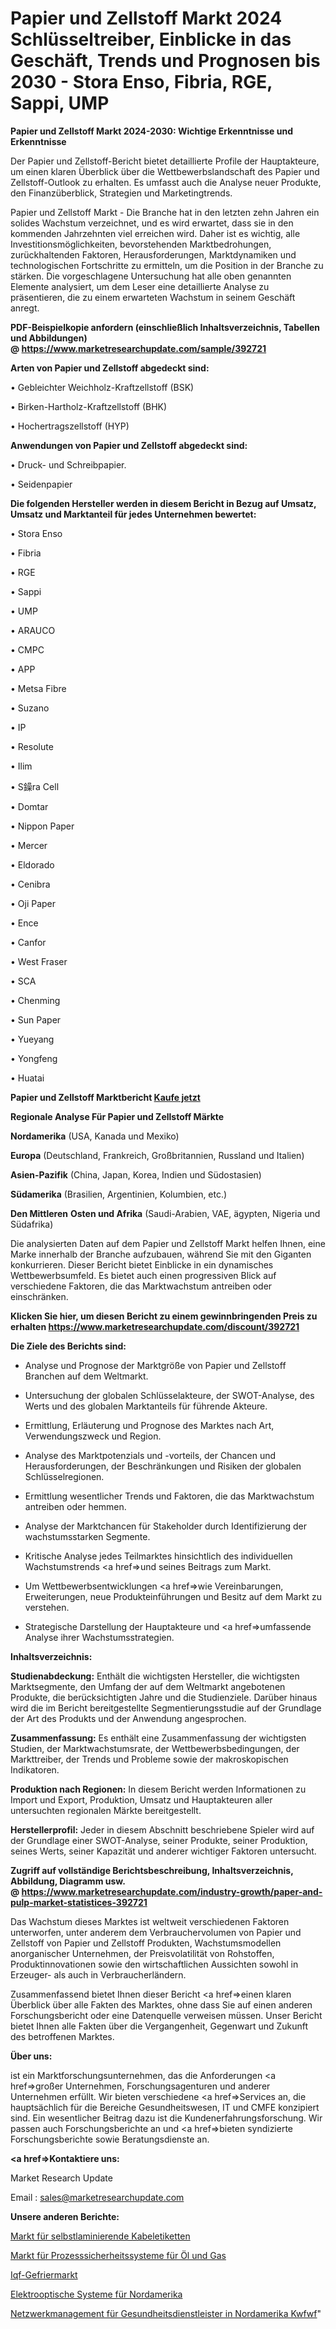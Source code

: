 # Papier und Zellstoff Markt 2024 Schlüsseltreiber, Einblicke in das Geschäft, Trends und Prognosen bis 2030 - Stora Enso, Fibria, RGE, Sappi, UMP

<strong>Papier und Zellstoff Markt 2024-2030: Wichtige Erkenntnisse und Erkenntnisse</strong>

Der Papier und Zellstoff-Bericht bietet detaillierte Profile der Hauptakteure, um einen klaren Überblick über die Wettbewerbslandschaft des Papier und Zellstoff-Outlook zu erhalten. Es umfasst auch die Analyse neuer Produkte, den Finanzüberblick, Strategien und Marketingtrends.

Papier und Zellstoff Markt - Die Branche hat in den letzten zehn Jahren ein solides Wachstum verzeichnet, und es wird erwartet, dass sie in den kommenden Jahrzehnten viel erreichen wird. Daher ist es wichtig, alle Investitionsmöglichkeiten, bevorstehenden Marktbedrohungen, zurückhaltenden Faktoren, Herausforderungen, Marktdynamiken und technologischen Fortschritte zu ermitteln, um die Position in der Branche zu stärken. Die vorgeschlagene Untersuchung hat alle oben genannten Elemente analysiert, um dem Leser eine detaillierte Analyse zu präsentieren, die zu einem erwarteten Wachstum in seinem Geschäft anregt.

<strong><b>PDF-Beispielkopie anfordern (einschließlich Inhaltsverzeichnis, Tabellen und Abbildungen) @ </b></strong><strong><a href=https://www.marketresearchupdate.com/sample/392721><strong>https://www.marketresearchupdate.com/sample/392721</u></a></strong></strong>

<strong>Arten von Papier und Zellstoff abgedeckt sind:</strong>

• Gebleichter Weichholz-Kraftzellstoff (BSK)

• Birken-Hartholz-Kraftzellstoff (BHK)

• Hochertragszellstoff (HYP)

<strong>Anwendungen von Papier und Zellstoff abgedeckt sind:</strong>

• Druck- und Schreibpapier.

• Seidenpapier

<strong>Die folgenden Hersteller werden in diesem Bericht in Bezug auf Umsatz, Umsatz und Marktanteil für jedes Unternehmen bewertet:</strong>

• Stora Enso

• Fibria

• RGE

• Sappi

• UMP

• ARAUCO

• CMPC

• APP

• Metsa Fibre

• Suzano

• IP

• Resolute

• Ilim

• S鐰ra Cell

• Domtar

• Nippon Paper

• Mercer

• Eldorado

• Cenibra

• Oji Paper

• Ence

• Canfor

• West Fraser

• SCA

• Chenming

• Sun Paper

• Yueyang

• Yongfeng

• Huatai

<strong>Papier und Zellstoff Marktbericht <a href=https://www.marketresearchupdate.com/buynow/392721>Kaufe jetzt</a></strong>

<strong>Regionale Analyse Für Papier und Zellstoff Märkte</strong>

<strong>Nordamerika</strong> (USA, Kanada und Mexiko)

<strong>Europa</strong> (Deutschland, Frankreich, Großbritannien, Russland und Italien)

<strong>Asien-Pazifik</strong> (China, Japan, Korea, Indien und Südostasien)

<strong>Südamerika</strong> (Brasilien, Argentinien, Kolumbien, etc.)

<strong>Den Mittleren</strong> <strong>Osten und Afrika</strong> (Saudi-Arabien, VAE, ägypten, Nigeria und Südafrika)

Die analysierten Daten auf dem Papier und Zellstoff Markt helfen Ihnen, eine Marke innerhalb der Branche aufzubauen, während Sie mit den Giganten konkurrieren. Dieser Bericht bietet Einblicke in ein dynamisches Wettbewerbsumfeld. Es bietet auch einen progressiven Blick auf verschiedene Faktoren, die das Marktwachstum antreiben oder einschränken.

<strong>Klicken Sie hier, um diesen Bericht zu einem gewinnbringenden Preis zu erhalten
</strong><strong><a href=https://www.marketresearchupdate.com/discount/392721>https://www.marketresearchupdate.com/discount/392721</b></u></strong></a>

<strong>Die Ziele des Berichts sind:</strong>

- Analyse und Prognose der Marktgröße von Papier und Zellstoff Branchen auf dem Weltmarkt.

- Untersuchung der globalen Schlüsselakteure, der SWOT-Analyse, des Werts und des globalen Marktanteils für führende Akteure.

- Ermittlung, Erläuterung und Prognose des Marktes nach Art, Verwendungszweck und Region.

- Analyse des Marktpotenzials und -vorteils, der Chancen und Herausforderungen, der Beschränkungen und Risiken der globalen Schlüsselregionen.

- Ermittlung wesentlicher Trends und Faktoren, die das Marktwachstum antreiben oder hemmen.

- Analyse der Marktchancen für Stakeholder durch Identifizierung der wachstumsstarken Segmente.

- Kritische Analyse jedes Teilmarktes hinsichtlich des individuellen Wachstumstrends <a href=>und</a> seines Beitrags zum Markt.

- Um Wettbewerbsentwicklungen <a href=>wie</a> Vereinbarungen, Erweiterungen, neue Produkteinführungen und Besitz auf dem Markt zu verstehen.

- Strategische Darstellung der Hauptakteure und <a href=>umfas</a>sende Analyse ihrer Wachstumsstrategien.

<strong>Inhaltsverzeichnis:</strong>

<strong>Studienabdeckung:</strong> Enthält die wichtigsten Hersteller, die wichtigsten Marktsegmente, den Umfang der auf dem Weltmarkt angebotenen Produkte, die berücksichtigten Jahre und die Studienziele. Darüber hinaus wird die im Bericht bereitgestellte Segmentierungsstudie auf der Grundlage der Art des Produkts und der Anwendung angesprochen.

<strong>Zusammenfassung:</strong> Es enthält eine Zusammenfassung der wichtigsten Studien, der Marktwachstumsrate, der Wettbewerbsbedingungen, der Markttreiber, der Trends und Probleme sowie der makroskopischen Indikatoren.

<strong>Produktion nach Regionen:</strong> In diesem Bericht werden Informationen zu Import und Export, Produktion, Umsatz und Hauptakteuren aller untersuchten regionalen Märkte bereitgestellt.

<strong>Herstellerprofil:</strong> Jeder in diesem Abschnitt beschriebene Spieler wird auf der Grundlage einer SWOT-Analyse, seiner Produkte, seiner Produktion, seines Werts, seiner Kapazität und anderer wichtiger Faktoren untersucht.

<strong><b>Zugriff auf vollständige Berichtsbeschreibung, Inhaltsverzeichnis, Abbildung, Diagramm usw. @ </b></strong><strong><a href=https://www.marketresearchupdate.com/industry-growth/paper-and-pulp-market-statistices-392721>https://www.marketresearchupdate.com/industry-growth/paper-and-pulp-market-statistices-392721</a></strong>

Das Wachstum dieses Marktes ist weltweit verschiedenen Faktoren unterworfen, unter anderem dem Verbrauchervolumen von Papier und Zellstoff von Papier und Zellstoff Produkten, Wachstumsmodellen anorganischer Unternehmen, der Preisvolatilität von Rohstoffen, Produktinnovationen sowie den wirtschaftlichen Aussichten sowohl in Erzeuger- als auch in Verbraucherländern.

Zusammenfassend bietet Ihnen dieser Bericht <a href=>einen</a> klaren Überblick über alle Fakten des Marktes, ohne dass Sie auf einen anderen Forschungsbericht oder eine Datenquelle verweisen müssen. Unser Bericht bietet Ihnen alle Fakten über die Vergangenheit, Gegenwart und Zukunft des betroffenen Marktes.

<strong>Über uns:</strong>

 ist ein Marktforschungsunternehmen, das die Anforderungen <a href=>großer</a> Unternehmen, Forschungsagenturen und anderer Unternehmen erfüllt. Wir bieten verschiedene <a href=>Services</a> an, die hauptsächlich für die Bereiche Gesundheitswesen, IT und CMFE konzipiert sind. Ein wesentlicher Beitrag dazu ist die Kundenerfahrungsforschung. Wir passen auch Forschungsberichte an und <a href=>bieten</a> syndizierte Forschungsberichte sowie Beratungsdienste an.

<strong><a href=>Kontaktiere uns:</a></strong>

Market Research Update

Email : sales@marketresearchupdate.com

<strong>Unsere anderen Berichte:</strong>

<a href=https://www.linkedin.com/pulse/self-laminating-cable-labels-market-future-scope>Markt für selbstlaminierende Kabeletiketten</a>

<a href=https://www.linkedin.com/pulse/process-safety-system-oil-gas-market-size-share-outlook>Markt für Prozesssicherheitssysteme für Öl und Gas</a>

<a href=https://www.linkedin.com/pulse/iqf-freezer-market-outlooks-2023-size-shares>Iqf-Gefriermarkt</a>

<a href=https://www.linkedin.com/pulse/north-america-electro-optical-systems>Elektrooptische Systeme für Nordamerika</a>

<a href=https://www.linkedin.com/pulse/north-america-healthcare-provider-network-management-kwfwf/>Netzwerkmanagement für Gesundheitsdienstleister in Nordamerika Kwfwf</a>"

